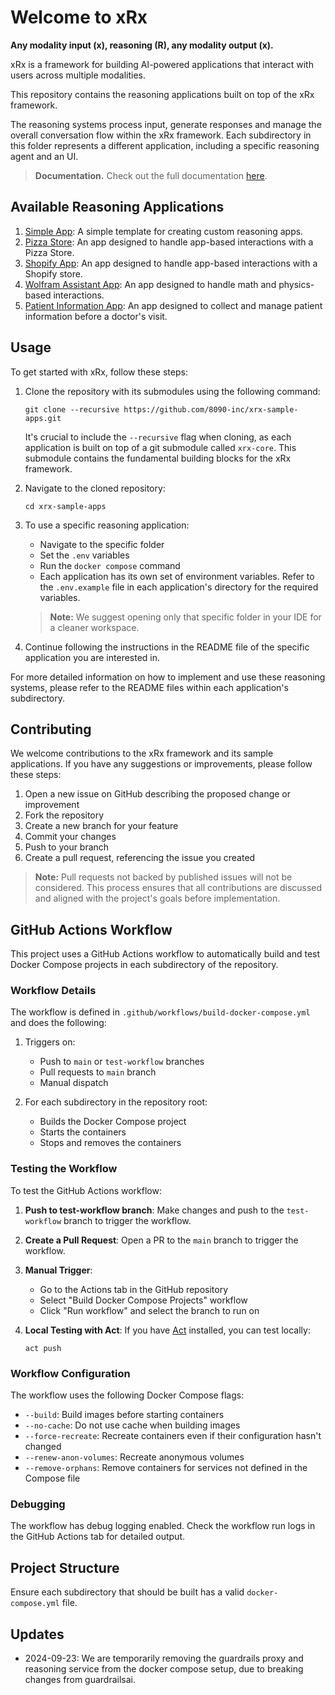 # Welcome to xRx
**Any modality input (x), reasoning (R), any modality output (x).**

xRx is a framework for building AI-powered applications that interact with users across multiple modalities.

This repository contains the reasoning applications built on top of the xRx framework.

The reasoning systems process input, generate responses and manage the overall conversation flow within the xRx framework. Each subdirectory in this folder represents a different application, including a specific reasoning agent and an UI.

> **Documentation.** Check out the full documentation [here](8090-inc.github.io/xrx-core/).

## Available Reasoning Applications
1. [Simple App](./simple-app): A simple template for creating custom reasoning apps.
2. [Pizza Store](./pizza-store): An app designed to handle app-based interactions with a Pizza Store.
3. [Shopify App](./shopify-app): An app designed to handle app-based interactions with a Shopify store.
4. [Wolfram Assistant App](./wolfram-assistant-app): An app designed to handle math and physics-based interactions.
5. [Patient Information App](./patient-information-app): An app designed to collect and manage patient information before a doctor's visit.

## Usage
To get started with xRx, follow these steps:

1. Clone the repository with its submodules using the following command:

   ```
   git clone --recursive https://github.com/8090-inc/xrx-sample-apps.git
   ```
   It's crucial to include the `--recursive` flag when cloning, as each application is built on top of a git submodule called `xrx-core`. This submodule contains the fundamental building blocks for the xRx framework.

2. Navigate to the cloned repository:

   ```
   cd xrx-sample-apps
   ```

3. To use a specific reasoning application:
   - Navigate to the specific folder
   - Set the `.env` variables
   - Run the `docker compose` command
   - Each application has its own set of environment variables. Refer to the `.env.example` file in each application's directory for the required variables.

    > **Note:** We suggest opening only that specific folder in your IDE for a cleaner workspace.

4. Continue following the instructions in the README file of the specific application you are interested in.

For more detailed information on how to implement and use these reasoning systems, please refer to the README files within each application's subdirectory.

## Contributing
We welcome contributions to the xRx framework and its sample applications. If you have any suggestions or improvements, please follow these steps:

1. Open a new issue on GitHub describing the proposed change or improvement
2. Fork the repository
3. Create a new branch for your feature
4. Commit your changes
5. Push to your branch
6. Create a pull request, referencing the issue you created

> **Note:** Pull requests not backed by published issues will not be considered. This process ensures that all contributions are discussed and aligned with the project's goals before implementation.

## GitHub Actions Workflow

This project uses a GitHub Actions workflow to automatically build and test Docker Compose projects in each subdirectory of the repository.

### Workflow Details

The workflow is defined in `.github/workflows/build-docker-compose.yml` and does the following:

1. Triggers on:
   - Push to `main` or `test-workflow` branches
   - Pull requests to `main` branch
   - Manual dispatch

2. For each subdirectory in the repository root:
   - Builds the Docker Compose project
   - Starts the containers
   - Stops and removes the containers

### Testing the Workflow

To test the GitHub Actions workflow:

1. **Push to test-workflow branch**: Make changes and push to the `test-workflow` branch to trigger the workflow.

2. **Create a Pull Request**: Open a PR to the `main` branch to trigger the workflow.

3. **Manual Trigger**: 
   - Go to the Actions tab in the GitHub repository
   - Select "Build Docker Compose Projects" workflow
   - Click "Run workflow" and select the branch to run on

4. **Local Testing with Act**:
   If you have [Act](https://github.com/nektos/act) installed, you can test locally:
   ```
   act push
   ```

### Workflow Configuration

The workflow uses the following Docker Compose flags:
- `--build`: Build images before starting containers
- `--no-cache`: Do not use cache when building images
- `--force-recreate`: Recreate containers even if their configuration hasn't changed
- `--renew-anon-volumes`: Recreate anonymous volumes
- `--remove-orphans`: Remove containers for services not defined in the Compose file

### Debugging

The workflow has debug logging enabled. Check the workflow run logs in the GitHub Actions tab for detailed output.

## Project Structure

Ensure each subdirectory that should be built has a valid `docker-compose.yml` file.

## Updates

- 2024-09-23: We are temporarily removing the guardrails proxy and reasoning service from the docker compose setup, due to breaking changes from guardrailsai. 
